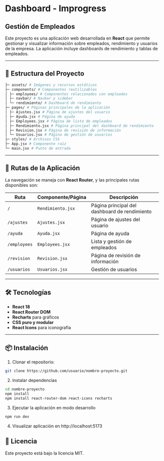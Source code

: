 # Dashboard - Improgress
## Gestión de Empleados

Este proyecto es una aplicación web desarrollada en **React** que permite gestionar y visualizar información sobre empleados, rendimiento y usuarios de la empresa. La aplicación incluye dashboards de rendimiento y tablas de empleados.

---

## 📂 Estructura del Proyecto
```bash
├─ assets/ # Imágenes y recursos estáticos
├─ components/ # Componentes reutilizables
│ ├─ employees/ # Componentes relacionados con empleados
│ ├─ navbar/ # Navbar y sidebar
│ └─ rendimiento/ # Dashboard de rendimiento
├─ pages/ # Páginas principales de la aplicación
│ ├─ Ajustes.jsx # Página de ajustes del usuario
│ ├─ Ayuda.jsx # Página de ayuda
│ ├─ Employees.jsx # Página de lista de empleados
│ ├─ Rendimiento.jsx # Página principal del dashboard de rendimiento
│ ├─ Revision.jsx # Página de revisión de información
│ └─ Usuarios.jsx # Página de gestión de usuarios
├─ styles/ # Archivos CSS
├─ App.jsx # Componente raíz
└─ main.jsx # Punto de entrada
```


---

## 🚀 Rutas de la Aplicación

La navegación se maneja con **React Router**, y las principales rutas disponibles son:

| Ruta                  | Componente/Página         | Descripción                                      |
|-----------------------|--------------------------|------------------------------------------------|
| `/`                   | `Rendimiento.jsx`        | Página principal del dashboard de rendimiento |
| `/ajustes`            | `Ajustes.jsx`            | Página de ajustes del usuario                 |
| `/ayuda`              | `Ayuda.jsx`              | Página de ayuda                               |
| `/employees`          | `Employees.jsx`          | Lista y gestión de empleados                  |
| `/revision`           | `Revision.jsx`           | Página de revisión de información             |
| `/usuarios`           | `Usuarios.jsx`           | Gestión de usuarios                           |

---

## 🛠 Tecnologías

- **React 18**  
- **React Router DOM**  
- **Recharts** para gráficos  
- **CSS puro y modular**  
- **React Icons** para iconografía  

---

## 📦 Instalación

1. Clonar el repositorio:
```bash
git clone https://github.com/usuario/nombre-proyecto.git
```
2. Instalar dependencias
```bash
cd nombre-proyecto
npm install 
npm install react-router-dom react-icons recharts
```
3. Ejecutar la aplicación en modo desarrollo
```bash
npm run dev
```
4. Visualizar aplicación en http://localhost:5173

## 📄 Licencia

Este proyecto está bajo la licencia MIT.
